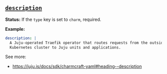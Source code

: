 <a href="#heading--description"><h2 id="heading--description">`description`</h2></a>

**Status:** If the `type` key is set to `charm`, required.

**Example:**

```yaml
description: |
  A Juju-operated Traefik operator that routes requests from the outside of a
  Kubernetes cluster to Juju units and applications.
```

See more:
- https://juju.is/docs/sdk/charmcraft-yaml#heading--description
